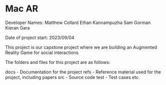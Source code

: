 # Mac AR

Developer Names:
Matthew Collard
Ethan Kannampuzha
Sam Gorman
Kieran Gara

Date of project start: 2023/09/04

This project is our capstone project where we are building an Augmented Reality Game for social interactions

The folders and files for this project are as follows:

docs - Documentation for the project
refs - Reference material used for the project, including papers
src - Source code
test - Test cases
etc.
